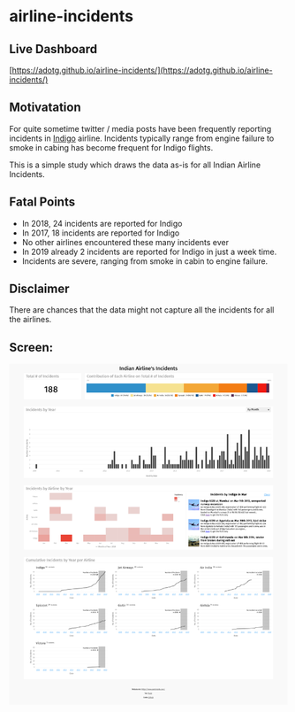 # airline-incidents


## Live Dashboard
[https://adotg.github.io/airline-incidents/](https://adotg.github.io/airline-incidents/)

## Motivatation
For quite sometime twitter / media posts have been frequently reporting incidents in [Indigo](https://en.wikipedia.org/wiki/IndiGo)
airline. Incidents typically range from engine failure to smoke in cabing has become frequent for Indigo flights. 

This is a simple study which draws the data as-is for all Indian Airline Incidents.

## Fatal Points
- In 2018, 24 incidents are reported for Indigo
- In 2017, 18 incidents are reported for Indigo
- No other airlines encountered these many incidents ever
- In 2019 already 2 incidents are reported for Indigo in just a week time.
- Incidents are severe, ranging from smoke in cabin to engine failure.

## Disclaimer
There are chances that the data might not capture all the incidents for all the airlines.

## Screen:
![Screen](https://raw.githubusercontent.com/adotg/airline-incidents/master/screen.png)